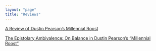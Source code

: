 ```yaml
---
layout: "page"
title: "Reviews"
---
```


[A Review of Dustin Pearson’s Millennial Roost](http://haydensferryreview.com/haydensferryreview/millennialroost)

[The Epistolary Ambivalence: On Balance in Dustin Pearson’s “Millennial Roost”](https://sites.lsa.umich.edu/mqr/2018/09/the-epistolary-ambivalence-on-balance-in-dustin-pearsons-millennial-roost/)
